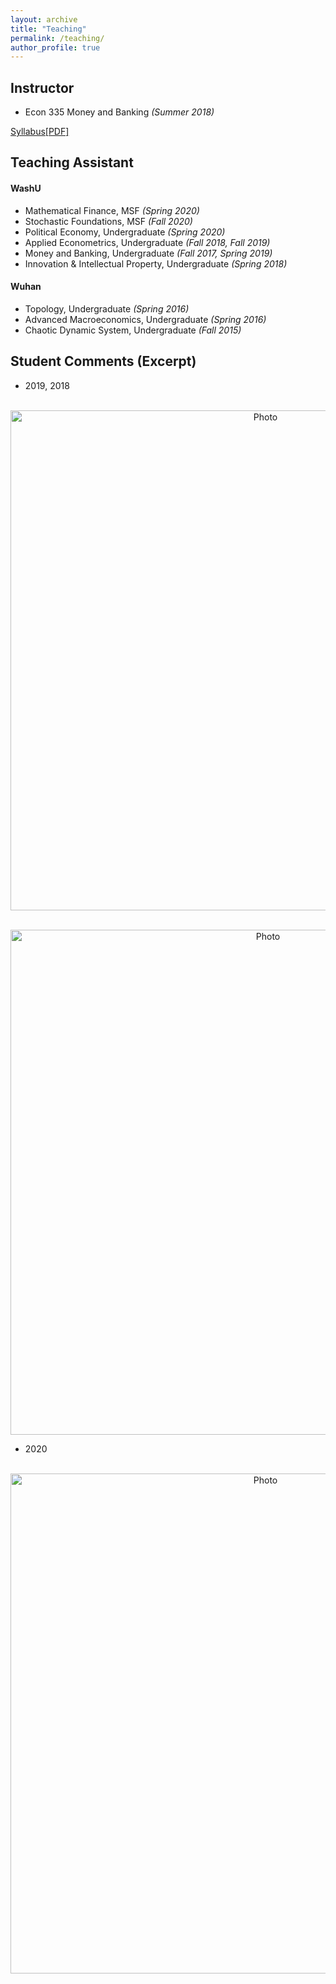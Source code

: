 ```yaml
---
layout: archive
title: "Teaching"
permalink: /teaching/
author_profile: true
---
```


## Instructor
* Econ 335 Money and Banking _(Summer 2018)_

[Syllabus[PDF]](http://xinyuhou94.github.io/files/Econ335_2018SUM_syllabus.pdf)
<!-- <embed src="http://xinyuhou94.github.io/files/Econ335_2018SUM_syllabus.pdf" width="650" height="1800" type='application/pdf'> -->



## Teaching Assistant 
#### WashU
* Mathematical Finance, MSF  _(Spring 2020)_ 
* Stochastic Foundations, MSF     _(Fall 2020)_
* Political Economy, Undergraduate     _(Spring 2020)_
* Applied Econometrics, Undergraduate     _(Fall 2018, Fall 2019)_
* Money and Banking, Undergraduate     _(Fall 2017, Spring 2019)_
* Innovation & Intellectual Property, Undergraduate    _(Spring 2018)_



#### Wuhan
* Topology, Undergraduate     _(Spring 2016)_
* Advanced Macroeconomics, Undergraduate     _(Spring 2016)_
* Chaotic Dynamic System, Undergraduate     _(Fall 2015)_

## Student Comments (Excerpt)
* 2019, 2018
<p align="center">
  <img src="https://xinyuhou94.github.io/images/4151.png?raw=true" alt="Photo" style="width: 800px;"/> 
</p>
<p align="center">
  <img src="https://xinyuhou94.github.io/images/4151_1.png?raw=true" alt="Photo" style="width: 808px;"/> 
</p>

* 2020
<p align="center">
  <img src="https://xinyuhou94.github.io/images/political.png?raw=true" alt="Photo" style="width: 800px;"/> 
</p>
